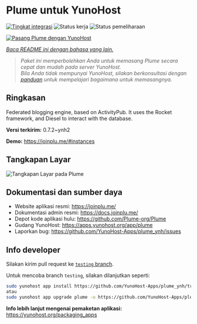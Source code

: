 <!--
N.B.: README ini dibuat secara otomatis oleh <https://github.com/YunoHost/apps/tree/master/tools/readme_generator>
Ini TIDAK boleh diedit dengan tangan.
-->

# Plume untuk YunoHost

[![Tingkat integrasi](https://apps.yunohost.org/badge/integration/plume)](https://ci-apps.yunohost.org/ci/apps/plume/)
![Status kerja](https://apps.yunohost.org/badge/state/plume)
![Status pemeliharaan](https://apps.yunohost.org/badge/maintained/plume)

[![Pasang Plume dengan YunoHost](https://install-app.yunohost.org/install-with-yunohost.svg)](https://install-app.yunohost.org/?app=plume)

*[Baca README ini dengan bahasa yang lain.](./ALL_README.md)*

> *Paket ini memperbolehkan Anda untuk memasang Plume secara cepat dan mudah pada server YunoHost.*  
> *Bila Anda tidak mempunyai YunoHost, silakan berkonsultasi dengan [panduan](https://yunohost.org/install) untuk mempelajari bagaimana untuk memasangnya.*

## Ringkasan

Federated blogging engine, based on ActivityPub. It uses the Rocket framework, and Diesel to interact with the database.


**Versi terkirim:** 0.7.2~ynh2

**Demo:** <https://joinplu.me/#instances>

## Tangkapan Layar

![Tangkapan Layar pada Plume](./doc/screenshots/screenshot.png)

## Dokumentasi dan sumber daya

- Website aplikasi resmi: <https://joinplu.me/>
- Dokumentasi admin resmi: <https://docs.joinplu.me/>
- Depot kode aplikasi hulu: <https://github.com/Plume-org/Plume>
- Gudang YunoHost: <https://apps.yunohost.org/app/plume>
- Laporkan bug: <https://github.com/YunoHost-Apps/plume_ynh/issues>

## Info developer

Silakan kirim pull request ke [`testing` branch](https://github.com/YunoHost-Apps/plume_ynh/tree/testing).

Untuk mencoba branch `testing`, silakan dilanjutkan seperti:

```bash
sudo yunohost app install https://github.com/YunoHost-Apps/plume_ynh/tree/testing --debug
atau
sudo yunohost app upgrade plume -u https://github.com/YunoHost-Apps/plume_ynh/tree/testing --debug
```

**Info lebih lanjut mengenai pemaketan aplikasi:** <https://yunohost.org/packaging_apps>
